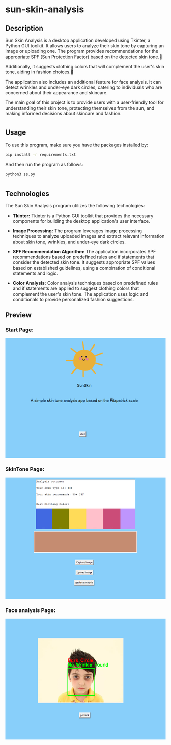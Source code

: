 # sun-skin-analysis
## Description

Sun Skin Analysis is a desktop application developed using Tkinter, a Python GUI toolkit. It allows users to analyze their skin tone by capturing an image or uploading one. The program provides recommendations for the appropriate SPF (Sun Protection Factor) based on the detected skin tone.:lotion_bottle:

Additionally, it suggests clothing colors that will complement the user's skin tone, aiding in fashion choices.:shirt:


The application also includes an additional feature for face analysis. It can detect wrinkles and under-eye dark circles, catering to individuals who are concerned about their appearance and skincare.

The main goal of this project is to provide users with a user-friendly tool for understanding their skin tone, protecting themselves from the sun, and making informed decisions about skincare and fashion.

#

## Usage


To use this program, make sure you have the packages installed by: 
```bash
pip install -r requirements.txt
```

And then run the program as follows:
```python
python3 ss.py
```


#

## Technologies

The Sun Skin Analysis program utilizes the following technologies:

- **Tkinter:** Tkinter is a Python GUI toolkit that provides the necessary components for building the desktop application's user interface.

- **Image Processing:** The program leverages image processing techniques to analyze uploaded images and extract relevant information about skin tone, wrinkles, and under-eye dark circles.

- **SPF Recommendation Algorithm:** The application incorporates SPF recommendations based on predefined rules and if statements that consider the detected skin tone. It suggests appropriate SPF values based on established guidelines, using a combination of conditional statements and logic.

- **Color Analysis:** Color analysis techniques based on predefined rules and if statements are applied to suggest clothing colors that complement the user's skin tone. The application uses logic and conditionals to provide personalized fashion suggestions.

## Preview

### Start Page:
![s1](./media/s1.PNG)

### SkinTone Page:
![s2](./media/s2.PNG)


### Face analysis Page:
![image](./media/s3.png)
